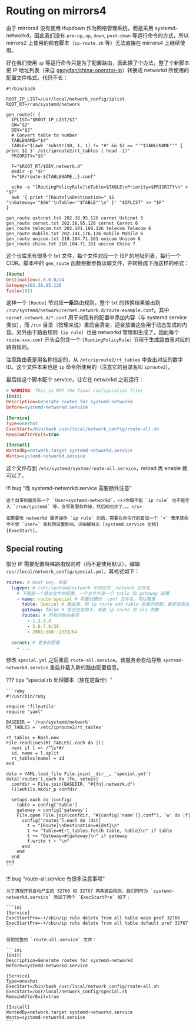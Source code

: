 # Routing on mirrors4

由于 mirrors4 没有使用 ifupdown 作为网络管理系统，而是采用 systemd-networkd，因此我们没有 `pre-up`, `up`, `down`, `post-down` 等运行命令的方式，所以 mirrors2 上使用的那套脚本（`ip-route.sh` 等）无法直接在 mirrors4 上继续使用。

好在我们使用 `up` 等运行命令只是为了配置路由，因此换了个办法，整了个新脚本把 IP 地址列表（来自 [gaoyifan/china-operator-ip](https://github.com/gaoyifan/china-operator-ip)）转换成 networkd 所使用的配置文件格式。代码不长：

```shell
#!/bin/bash

ROOT_IP_LIST=/usr/local/network_config/iplist
ROOT_RT=/run/systemd/network

gen_route() {
  IPLIST="$ROOT_IP_LIST/$1"
  GW="$2"
  DEV="$3"
  # Convert table to number
  TABLENAME="$4"
  TABLE="$(awk 'substr($0, 1, 1) != "#" && $2 == "'"$TABLENAME"'" { print $1 }' /etc/iproute2/rt_tables | head -1)"
  PRIORITY="$5"

  F="$ROOT_RT/$DEV.network.d"
  mkdir -p "$F"
  F="$F/route-${TABLENAME,,}.conf"

  echo -e "[RoutingPolicyRule]\nTable=$TABLE\nPriority=$PRIORITY\n" > "$F"
  awk '{ print "[Route]\nDestination=" $1 "\nGateway='"$GW"'\nTable='"$TABLE"'\n" }' "$IPLIST" >> "$F"
}

gen_route ustcnet.txt 202.38.95.126 cernet Ustcnet 5
gen_route cernet.txt 202.38.95.126 cernet Cernet 6
gen_route telecom.txt 202.141.160.126 telecom Telecom 6
gen_route mobile.txt 202.141.176.126 mobile Mobile 6
gen_route unicom.txt 218.104.71.161 unicom Unicom 6
gen_route china.txt 218.104.71.161 unicom China 7
```

这个仓库里有很多个 txt 文件，每个文件对应一个 ISP 的地址列表，每行一个 CIDR。脚本中的 `gen_route` 函数根据参数读取文件，并转换成下面这样的格式：

```ini
[Route]
Destination=1.0.0.0/24
Gateway=202.38.95.126
Table=1011
```

这样一个 `[Route]` 节对应**一条**路由规则，整个 txt 的转换结果输出到 `/run/systemd/network/cernet.network.d/route-example.conf`。其中 `cernet.network.d/*.conf` 用于向现有的配置中添加内容（与 systemd service 类似），而 `/run` 目录（按理来说）重启会清空，适合放置这些用于动态生成的内容。另外由于路由规则（`ip rule`）也由 networkd 管理和生成了，因此每个 `route-xxx.conf` 开头会包含一个 `[RoutingPolicyRule]` 节用于生成路由表对应的路由规则。

注意路由表是用名称指定的，从 `/etc/iproute2/rt_tables` 中查出对应的数字 ID。这个文件本来也是 `ip` 命令所使用的（注意它的目录名叫 `iproute2`）。

最后给这个脚本配个 service，让它在 networkd 之前运行：

```ini
# WARNING: This is NOT the final configuration file!
[Unit]
Description=Generate routes for systemd-networkd
Before=systemd-networkd.service

[Service]
Type=oneshot
ExecStart=/bin/bash /usr/local/network_config/route-all.sh
RemainAfterExit=true

[Install]
WantedBy=network.target systemd-networkd.service
Wants=systemd-networkd.service
```

这个文件存到 `/etc/systemd/system/route-all.service`，reload 再 enable 就可以了。

!!! bug "改 systemd-networkd.service 需要额外注意"

    这个自带的服务有一个 `User=systemd-networkd`，<s>你既不能 `ip rule` 也不能写入 `/run/systemd` 等，会导致服务炸掉，然后网也炸了。。。</s>

    如果要改 networkd 服务操作 `ip rule` 的话，需要在命令行前面加一个 `+` 表示该命令不受 `User=` 等权限设置影响，详细解释见 [systemd.service 文档][ExecStart]。

## Special routing

部分 IP 需要配置特殊路由规则时（而不是使用默认），编辑 `/usr/local/network_config/special.yml`，其格式如下：

```yaml
routes: # Root key，保留
  lugvpn: # /etc/systemd/network 中对应的 .network 文件名
    # 下面是一个路由文件的配置，一个文件共享一个 table 和 gateway 设置
    - name: route-special # 将要创建的 .conf 文件名，可以随意
      table: Special # 路由表，即 ip route add table 后面的参数，数字或表名
      gateway: false # 是否包含网关，或者 ip route 的 via 参数
      routes: # 所有的路由条目
        - 1.2.3.4
        - 5.6.7.8/28
        - 2001:db8::2333/64

  cernet: # 更多的配置
    - ...
```

修改 `special.yml` 之后重启 `route-all.service`。该服务会自动导致 `systemd-networkd.service` 重启并载入新的路由配置信息。

??? tips "special.rb 处理脚本（放在这备份）"

    ```ruby
    #!/usr/bin/ruby

    require 'fileutils'
    require 'yaml'

    BASEDIR = '/run/systemd/network'
    RT_TABLES = '/etc/iproute2/rt_tables'

    rt_tables = Hash.new
    File.readlines(RT_TABLES).each do |l|
      next if l =~ /^\s*#/
      id, name = l.split
      rt_tables[name] = id
    end

    data = YAML.load_file File.join(__dir__, 'special.yml')
    data['routes'].each do |fn, setups|
      confdir = File.join(BASEDIR, "#{fn}.network.d")
      FileUtils.mkdir_p confdir

      setups.each do |config|
        table = config['table']
        gateway = config['gateway']
        File.open File.join(confdir, "#{config['name']}.conf"), 'w' do |f|
          config['routes'].each do |dst|
            t = "[Route]\nDestination=#{dst}\n"
            t += "Table=#{rt_tables.fetch table, table}\n" if table
            t += "Gateway=#{gateway}\n" if gateway
            f.write t + "\n"
          end
        end
      end
    end
    ```

!!! bug "route-all.service 有很多注意事项"

    为了清理开机自动产生的 32766 和 32767 两条路由规则，我们同时为 `systemd-networkd.service` 添加了两个 `ExecStartPre` 如下：

    ```ini
    [Service]
    ExecStartPre=-+/sbin/ip rule delete from all table main pref 32766
    ExecStartPre=-+/sbin/ip rule delete from all table default pref 32767
    ```

    另附完整的 `route-all.service` 文件：

    ```ini
    [Unit]
    Description=Generate routes for systemd-networkd
    Before=systemd-networkd.service

    [Service]
    Type=oneshot
    ExecStart=/bin/bash /usr/local/network_config/route-all.sh
    ExecStart=/usr/local/network_config/special.rb
    RemainAfterExit=true

    [Install]
    WantedBy=network.target systemd-networkd.service
    Wants=systemd-networkd.service
    ```

  [ExecStart]: https://www.freedesktop.org/software/systemd/man/systemd.service.html#ExecStart=
